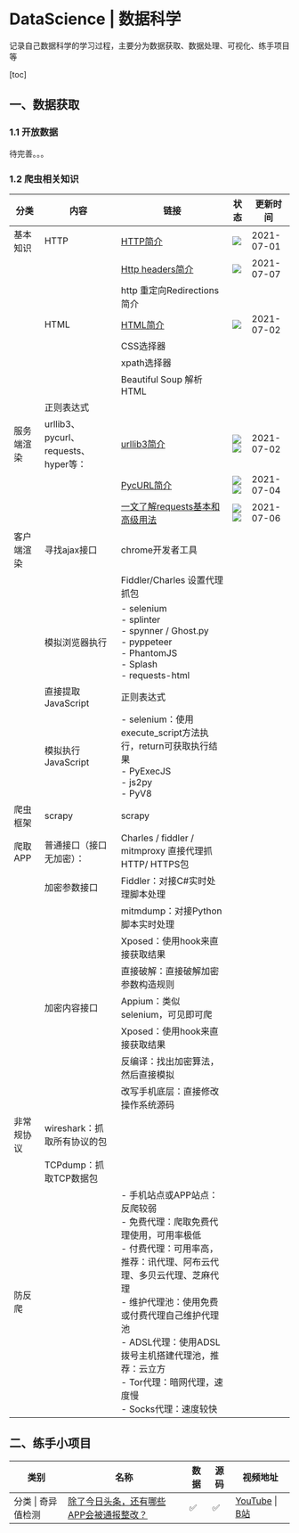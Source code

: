 # DataScience | 数据科学

记录自己数据科学的学习过程，主要分为数据获取、数据处理、可视化、练手项目等

[toc]

## 一、数据获取

### 1.1 开放数据 

待完善。。。

### 1.2 爬虫相关知识

| 分类       | 内容                                 | 链接                                                         | 状态                                                         | 更新时间   |
| ---------- | ------------------------------------ | ------------------------------------------------------------ | ------------------------------------------------------------ | ---------- |
| 基本知识   | HTTP                                 | [HTTP简介](./contents/0.basic/HTTP简介.md)                   | ![](https://img.shields.io/badge/%E6%96%87%E7%A8%BF-%E5%B7%B2%E5%AE%8C%E6%88%90-success) | 2021-07-01 |
|            |                                      | [Http headers简介](./contents/0.basic/http_headers简介.md)   | ![](https://img.shields.io/badge/%E6%96%87%E7%A8%BF-%E5%B7%B2%E5%AE%8C%E6%88%90-success) | 2021-07-07 |
|            |                                      | http 重定向Redirections简介                                  |                                                              |            |
|            | HTML                                 | [HTML简介](./contents/0.basic/HTML简介.md)                   | ![](https://img.shields.io/badge/%E6%96%87%E7%A8%BF-%E5%B7%B2%E5%AE%8C%E6%88%90-success) | 2021-07-02 |
|            |                                      | CSS选择器                                                    |                                                              |            |
|            |                                      | xpath选择器                                                  |                                                              |            |
|            |                                      | Beautiful Soup 解析HTML                                      |                                                              |            |
|            | 正则表达式                           |                                                              |                                                              |            |
| 服务端渲染 | urllib3、pycurl、requests、hyper等： | [urllib3简介](./contents/1.server_rendered/0.urllib3简介.md) | ![](https://img.shields.io/badge/%E6%96%87%E7%A8%BF-%E5%B7%B2%E5%AE%8C%E6%88%90-success) ![](https://img.shields.io/badge/%E4%BB%A3%E7%A0%81-%E5%B7%B2%E9%AA%8C%E8%AF%81-success) | 2021-07-02 |
|            |                                      | [PycURL简介](./contents/1.server_rendered/1.PycURL简介.md)   | ![](https://img.shields.io/badge/%E6%96%87%E7%A8%BF-%E5%B7%B2%E5%AE%8C%E6%88%90-success)![](https://img.shields.io/badge/%E4%BB%A3%E7%A0%81-%E5%B7%B2%E9%AA%8C%E8%AF%81-success) | 2021-07-04 |
|            |                                      | [一文了解requests基本和高级用法](./contents/1.server_rendered/2.一文了解requests基本和高级用法.md) | ![](https://img.shields.io/badge/%E6%96%87%E7%A8%BF-%E5%B7%B2%E5%AE%8C%E6%88%90-success)![](https://img.shields.io/badge/%E4%BB%A3%E7%A0%81-%E5%B7%B2%E9%AA%8C%E8%AF%81-success) | 2021-07-06 |
| 客户端渲染 | 寻找ajax接口                         | chrome开发者工具                                             |                                                              |            |
|            |                                      | Fiddler/Charles 设置代理抓包                                 |                                                              |            |
|            | 模拟浏览器执行                       | - selenium<br/>- splinter<br/>- spynner / Ghost.py<br/>- pyppeteer<br/>- PhantomJS<br/>- Splash<br/>- requests-html |                                                              |            |
|            | 直接提取JavaScript                   | 正则表达式                                                   |                                                              |            |
|            | 模拟执行JavaScript                   | - selenium：使用execute_script方法执行，return可获取执行结果<br/>- PyExecJS<br/>- js2py<br/>- PyV8 |                                                              |            |
| 爬虫框架   | scrapy                               | scrapy                                                       |                                                              |            |
| 爬取APP    | 普通接口（接口无加密）：             | Charles / fiddler / mitmproxy 直接代理抓HTTP/ HTTPS包        |                                                              |            |
|            | 加密参数接口                         | Fiddler：对接C#实时处理脚本处理                              |                                                              |            |
|            |                                      | mitmdump：对接Python脚本实时处理                             |                                                              |            |
|            |                                      | Xposed：使用hook来直接获取结果                               |                                                              |            |
|            |                                      | 直接破解：直接破解加密参数构造规则                           |                                                              |            |
|            | 加密内容接口                         | Appium：类似selenium，可见即可爬                             |                                                              |            |
|            |                                      | Xposed：使用hook来直接获取结果                               |                                                              |            |
|            |                                      | 反编译：找出加密算法，然后直接模拟                           |                                                              |            |
|            |                                      | 改写手机底层：直接修改操作系统源码                           |                                                              |            |
| 非常规协议 | wireshark：抓取所有协议的包          |                                                              |                                                              |            |
|            | TCPdump：抓取TCP数据包               |                                                              |                                                              |            |
| 防反爬     |                                      | - 手机站点或APP站点：反爬较弱<br/>  - 免费代理：爬取免费代理使用，可用率极低<br/>  - 付费代理：可用率高，推荐：讯代理、阿布云代理、多贝云代理、芝麻代理<br/>  - 维护代理池：使用免费或付费代理自己维护代理池<br/>  - ADSL代理：使用ADSL拨号主机搭建代理池，推荐：云立方<br/>  - Tor代理：暗网代理，速度慢<br/>  - Socks代理：速度较快 |                                                              |            |



## 二、练手小项目

| 类别               | 名称                                                         | 数据 | 源码 | 视频地址                                                     |
| ------------------ | ------------------------------------------------------------ | ---- | ---- | ------------------------------------------------------------ |
| 分类 \| 奇异值检测 | [除了今日头条，还有哪些APP会被通报整改？](./projects/android_malware_analysis) | ✅    | ✅    | [YouTube](https://www.youtube.com/watch?v=lqpObIe-sM8&t=9s) \| [B站](https://www.bilibili.com/video/BV1Wq4y1s7XU) |

